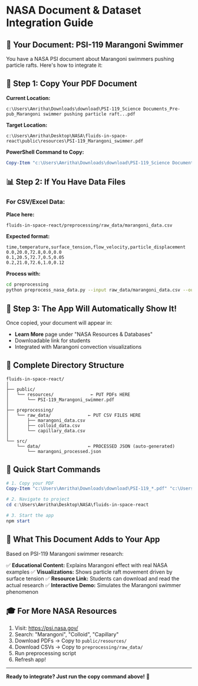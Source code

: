 # NASA Document & Dataset Integration Guide

## 🎯 Your Document: PSI-119 Marangoni Swimmer

You have a NASA PSI document about Marangoni swimmers pushing particle rafts. Here's how to integrate it:

## 📁 Step 1: Copy Your PDF Document

**Current Location:**
```
c:\Users\Amritha\Downloads\download\PSI-119_Science Documents_Pre-pub_Marangoni swimmer pushing particle raft...pdf
```

**Target Location:**
```
c:\Users\Amritha\Desktop\NASA\fluids-in-space-react\public\resources\PSI-119_Marangoni_swimmer.pdf
```

**PowerShell Command to Copy:**
```powershell
Copy-Item "c:\Users\Amritha\Downloads\download\PSI-119_Science Documents_Pre-pub_Marangoni swimmer pushing particle raft...pdf" "c:\Users\Amritha\Desktop\NASA\fluids-in-space-react\public\resources\PSI-119_Marangoni_swimmer.pdf"
```

## 📊 Step 2: If You Have Data Files

### For CSV/Excel Data:

**Place here:**
```
fluids-in-space-react/preprocessing/raw_data/marangoni_data.csv
```

**Expected format:**
```csv
time,temperature,surface_tension,flow_velocity,particle_displacement
0.0,20.0,72.8,0.0,0.0
0.1,20.5,72.7,0.5,0.05
0.2,21.0,72.6,1.0,0.12
```

**Process with:**
```bash
cd preprocessing
python preprocess_nasa_data.py --input raw_data/marangoni_data.csv --output ../src/data/marangoni_processed.json --type marangoni
```

## 🔧 Step 3: The App Will Automatically Show It!

Once copied, your document will appear in:
- **Learn More** page under "NASA Resources & Databases"
- Downloadable link for students
- Integrated with Marangoni convection visualizations

## 📂 Complete Directory Structure

```
fluids-in-space-react/
│
├── public/
│   └── resources/              ← PUT PDFs HERE
│       └── PSI-119_Marangoni_swimmer.pdf
│
├── preprocessing/
│   └── raw_data/              ← PUT CSV FILES HERE
│       ├── marangoni_data.csv
│       ├── colloid_data.csv
│       └── capillary_data.csv
│
└── src/
    └── data/                  ← PROCESSED JSON (auto-generated)
        └── marangoni_processed.json
```

## 🚀 Quick Start Commands

```powershell
# 1. Copy your PDF
Copy-Item "c:\Users\Amritha\Downloads\download\PSI-119_*.pdf" "c:\Users\Amritha\Desktop\NASA\fluids-in-space-react\public\resources\PSI-119_Marangoni_swimmer.pdf"

# 2. Navigate to project
cd c:\Users\Amritha\Desktop\NASA\fluids-in-space-react

# 3. Start the app
npm start
```

## 📖 What This Document Adds to Your App

Based on PSI-119 Marangoni swimmer research:

✅ **Educational Content:** Explains Marangoni effect with real NASA examples
✅ **Visualizations:** Shows particle raft movement driven by surface tension
✅ **Resource Link:** Students can download and read the actual research
✅ **Interactive Demo:** Simulates the Marangoni swimmer phenomenon

## 🎓 For More NASA Resources

1. Visit: https://psi.nasa.gov/
2. Search: "Marangoni", "Colloid", "Capillary"
3. Download PDFs → Copy to `public/resources/`
4. Download CSVs → Copy to `preprocessing/raw_data/`
5. Run preprocessing script
6. Refresh app!

---

**Ready to integrate? Just run the copy command above!** 🚀

